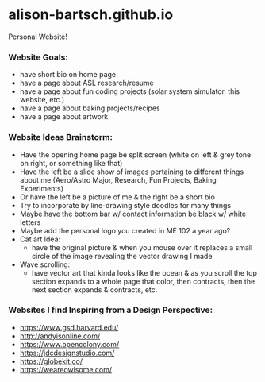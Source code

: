 # alison-bartsch.github.io
Personal Website!


### Website Goals:
- have short bio on home page
- have a page about ASL research/resume
- have a page about fun coding projects (solar system simulator, this website, etc.)
- have a page about baking projects/recipes
- have a page about artwork


### Website Ideas Brainstorm:
- Have the opening home page be split screen (white on left & grey tone on right, or something like that)
- Have the left be a slide show of images pertaining to different things about me (Aero/Astro Major, Research, Fun Projects, Baking Experiments)
- Or have the left be a picture of me & the right be a short bio
- Try to incorporate by line-drawing style doodles for many things
- Maybe have the bottom bar w/ contact information be black w/ white letters
- Maybe add the personal logo you created in ME 102 a year ago?
- Cat art Idea:
    - have the original picture & when you mouse over it replaces a small circle of the image revealing the vector drawing I made
- Wave scrolling:
    - have vector art that kinda looks like the ocean & as you scroll the top section expands to a whole page that color, then contracts, then the next section expands & contracts, etc.


### Websites I find Inspiring from a Design Perspective:
- https://www.gsd.harvard.edu/
- http://andyisonline.com/
- https://www.opencolony.com/
- https://jdcdesignstudio.com/
- https://globekit.co/
- https://weareowlsome.com/

